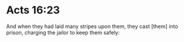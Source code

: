 # Acts 16:23

And when they had laid many stripes upon them, they cast [them] into prison, charging the jailor to keep them safely: